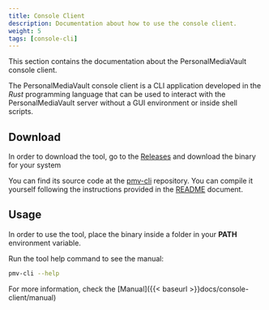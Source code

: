 ```yaml
---
title: Console Client
description: Documentation about how to use the console client.
weight: 5
tags: [console-cli]
---
```


This section contains the documentation about the PersonalMediaVault console client.

The PersonalMediaVault console client is a CLI application developed in the *Rust* programming language that can be used to interact with the PersonalMediaVault server without a GUI environment or inside shell scripts. 

## Download

In order to download the tool, go to the [Releases](https://github.com/AgustinSRG/pmv-cli/releases) and download the binary for your system

You can find its source code at the [pmv-cli](https://github.com/AgustinSRG/pmv-cli) repository. You can compile it yourself following the instructions provided in the [README](https://github.com/AgustinSRG/pmv-cli#build-from-source-code) document.

## Usage

In order to use the tool, place the binary inside a folder in your **PATH** environment variable.

Run the tool help command to see the manual:

```sh
pmv-cli --help
```

For more information, check the [Manual]({{< baseurl >}}docs/console-client/manual)

